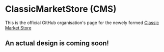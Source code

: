 # ClassicMarketStore (CMS)
This is the official GitHub organisation's page for the newely formed [Classic Market Store](https://classicmarket.store)

## An actual design is coming soon!
